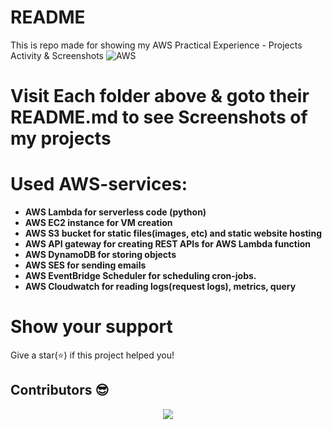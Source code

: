 # README

This is repo made for showing my AWS Practical Experience - Projects Activity & Screenshots ![AWS](https://img.shields.io/badge/AWS-%23FF9900.svg?style=for-the-badge&logo=amazon-aws&logoColor=white)

# Visit Each folder above & goto their README.md to see Screenshots of my projects

# Used AWS-services:

<b>

- AWS Lambda for serverless code (python)
- AWS EC2 instance for VM creation
- AWS S3 bucket for static files(images, etc) and static website hosting
- AWS API gateway for creating REST APIs for AWS Lambda function
- AWS DynamoDB for storing objects
- AWS SES for sending emails
- AWS EventBridge Scheduler for scheduling cron-jobs.
- AWS Cloudwatch for reading logs(request logs), metrics, query

</b>

# Show your support

Give a star(⭐️) if this project helped you!

## Contributors 😎

<p align="center"> <a href="https://github.com/KedarKK1/My-AWS-Practical-Experience-Projects-and-Screenshots/graphs/contributors"> <img src="https://contrib.rocks/image?repo=KedarKK1/My-AWS-Practical-Experience-Projects-and-Screenshots" /> </a> 
</p>
<!-- <br/>
Make sure to credit me in the Footer, if you do end up using it! -->

